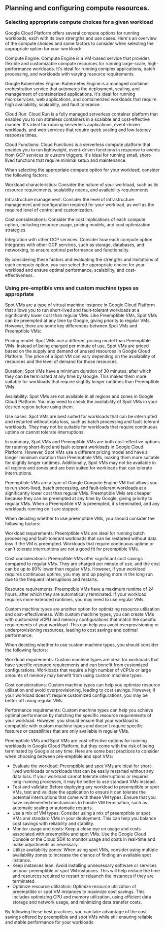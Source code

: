 ## Planning and configuring compute resources.

### Selecting appropriate compute choices for a given workload
Google Cloud Platform offers several compute options for running workloads, each with its own strengths and use cases. Here's an overview of the compute choices and some factors to consider when selecting the appropriate option for your workload:

Compute Engine: Compute Engine is a VM-based service that provides flexible and customizable compute resources for running large-scale, high-performance workloads. It's ideal for running complex applications, batch processing, and workloads with varying resource requirements.

Google Kubernetes Engine: Kubernetes Engine is a managed container orchestration service that automates the deployment, scaling, and management of containerized applications. It's ideal for running microservices, web applications, and containerized workloads that require high availability, scalability, and fault tolerance.

Cloud Run: Cloud Run is a fully managed serverless container platform that enables you to run stateless containers in a scalable and cost-effective manner. It's ideal for running serverless applications, event-driven workloads, and web services that require quick scaling and low-latency response times.

Cloud Functions: Cloud Functions is a serverless compute platform that enables you to run lightweight, event-driven functions in response to events from GCP services or custom triggers. It's ideal for running small, short-lived functions that require minimal setup and maintenance.

When selecting the appropriate compute option for your workload, consider the following factors:

Workload characteristics: Consider the nature of your workload, such as its resource requirements, scalability needs, and availability requirements.

Infrastructure management: Consider the level of infrastructure management and configuration required for your workload, as well as the required level of control and customization.

Cost considerations: Consider the cost implications of each compute option, including resource usage, pricing models, and cost optimization strategies.

Integration with other GCP services: Consider how each compute option integrates with other GCP services, such as storage, databases, and networking, to ensure optimal performance and functionality.

By considering these factors and evaluating the strengths and limitations of each compute option, you can select the appropriate choice for your workload and ensure optimal performance, scalability, and cost-effectiveness.


### Using pre-emptible vms and custom machine types as appropriate
Spot VMs are a type of virtual machine instance in Google Cloud Platform that allows you to run short-lived and fault-tolerant workloads at a significantly lower cost than regular VMs. Like Preemptible VMs, Spot VMs can be preempted at any time by Google, giving priority to regular VMs. However, there are some key differences between Spot VMs and Preemptible VMs:

Pricing model: Spot VMs use a different pricing model than Preemptible VMs. Instead of being charged per minute of use, Spot VMs are priced based on the supply and demand of unused resources in Google Cloud Platform. The price of a Spot VM can vary depending on the availability of resources and the level of demand for those resources.

Duration: Spot VMs have a minimum duration of 30 minutes, after which they can be terminated at any time by Google. This makes them more suitable for workloads that require slightly longer runtimes than Preemptible VMs.

Availability: Spot VMs are not available in all regions and zones in Google Cloud Platform. You may need to check the availability of Spot VMs in your desired region before using them.

Use cases: Spot VMs are best suited for workloads that can be interrupted and restarted without data loss, such as batch processing and fault-tolerant workloads. They may not be suitable for workloads that require continuous uptime or cannot tolerate interruptions.

In summary, Spot VMs and Preemptible VMs are both cost-effective options for running short-lived and fault-tolerant workloads in Google Cloud Platform. However, Spot VMs use a different pricing model and have a longer minimum duration than Preemptible VMs, making them more suitable for slightly longer runtimes. Additionally, Spot VMs may not be available in all regions and zones and are best suited for workloads that can tolerate interruptions.

Preemptible VMs are a type of Google Compute Engine VM that allows you to run short-lived, batch processing, and fault-tolerant workloads at a significantly lower cost than regular VMs. Preemptible VMs are cheaper because they can be preempted at any time by Google, giving priority to regular VMs. When a Preemptible VM is preempted, it's terminated, and any workloads running on it are stopped.

When deciding whether to use preemptible VMs, you should consider the following factors:

Workload requirements: Preemptible VMs are ideal for running batch processing and fault-tolerant workloads that can be restarted without data loss if the VM is preempted. Workloads that require continuous uptime or can't tolerate interruptions are not a good fit for preemptible VMs.

Cost considerations: Preemptible VMs offer significant cost savings compared to regular VMs. They are charged per minute of use, and the cost can be up to 80% lower than regular VMs. However, if your workload requires continuous uptime, you may end up paying more in the long run due to the frequent interruptions and restarts.

Resource requirements: Preemptible VMs have a maximum runtime of 24 hours, after which they are automatically terminated. If your workload requires more extended runtimes, you may need to use regular VMs.

Custom machine types are another option for optimizing resource utilization and cost-effectiveness. With custom machine types, you can create VMs with customized vCPU and memory configurations that match the specific requirements of your workload. This can help you avoid overprovisioning or underprovisioning resources, leading to cost savings and optimal performance.

When deciding whether to use custom machine types, you should consider the following factors:

Workload requirements: Custom machine types are ideal for workloads that have specific resource requirements and can benefit from customized configurations. Workloads that require a high number of vCPUs or large amounts of memory may benefit from using custom machine types.

Cost considerations: Custom machine types can help you optimize resource utilization and avoid overprovisioning, leading to cost savings. However, if your workload doesn't require customized configurations, you may be better off using regular VMs.

Performance requirements: Custom machine types can help you achieve optimal performance by matching the specific resource requirements of your workload. However, you should ensure that your workload is compatible with custom machine types and doesn't require specific features or capabilities that are only available in regular VMs.

Preemptible VMs and Spot VMs are cost-effective options for running workloads in Google Cloud Platform, but they come with the risk of being terminated by Google at any time. Here are some best practices to consider when choosing between pre-emptible and spot VMs:

- Evaluate the workload: Preemptible and spot VMs are ideal for short-lived workloads or workloads that can be easily restarted without any data loss. If your workload cannot tolerate interruptions or requires long-running processes, it may be better to use standard VMs instead.
- Test and validate: Before deploying any workload to preemptible or spot VMs, test and validate the application to ensure it can tolerate the potential interruptions that come with these VM types. Ensure that you have implemented mechanisms to handle VM termination, such as automatic scaling or automatic restarts.
- Use a mix of VM types: Consider using a mix of preemptible or spot VMs and standard VMs in your deployment. This can help you balance cost savings with reliability and stability.
- Monitor usage and costs: Keep a close eye on usage and costs associated with preemptible and spot VMs. Use the Google Cloud Console or the Cloud SDK to monitor usage and costs in real-time and make adjustments as necessary.
- Utilize availability zones: When using spot VMs, consider using multiple availability zones to increase the chance of finding an available spot instance.
- Keep instances lean: Avoid installing unnecessary software or services on your preemptible or spot VM instances. This will help reduce the time and resources required to restart or relaunch the instances if they are terminated.
- Optimize resource utilization: Optimize resource utilization of preemptible or spot VM instances to maximize cost savings. This includes optimizing CPU and memory utilization, using efficient data storage and network usage, and minimizing data transfer costs.

By following these best practices, you can take advantage of the cost savings offered by preemptible and spot VMs while still ensuring reliable and stable performance for your workloads.